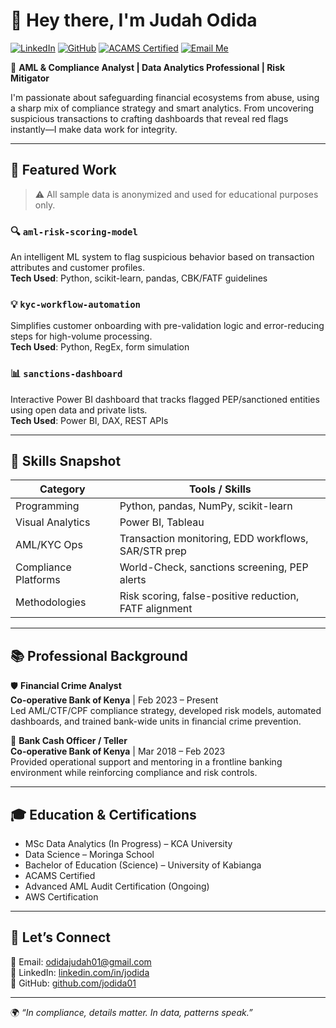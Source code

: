 # 👋 Hey there, I'm **Judah Odida**

[![LinkedIn](https://img.shields.io/badge/LinkedIn-Connect-blue)](https://linkedin.com/in/jodida)
[![GitHub](https://img.shields.io/badge/GitHub-Profile-black)](https://github.com/jodida01)
[![ACAMS Certified](https://img.shields.io/badge/ACAMS-Certified-brightgreen)](https://www.acams.org/)
[![Email Me](https://img.shields.io/badge/Email-Contact-red)](mailto:odidajudah01@gmail.com)

💼 **AML & Compliance Analyst | Data Analytics Professional | Risk Mitigator**

I'm passionate about safeguarding financial ecosystems from abuse, using a sharp mix of compliance strategy and smart analytics. From uncovering suspicious transactions to crafting dashboards that reveal red flags instantly—I make data work for integrity.

---

## 🚀 Featured Work

> ⚠️ All sample data is anonymized and used for educational purposes only.

### 🔍 `aml-risk-scoring-model`
An intelligent ML system to flag suspicious behavior based on transaction attributes and customer profiles.  
**Tech Used**: Python, scikit-learn, pandas, CBK/FATF guidelines

### 💡 `kyc-workflow-automation`
Simplifies customer onboarding with pre-validation logic and error-reducing steps for high-volume processing.  
**Tech Used**: Python, RegEx, form simulation

### 📊 `sanctions-dashboard`
Interactive Power BI dashboard that tracks flagged PEP/sanctioned entities using open data and private lists.  
**Tech Used**: Power BI, DAX, REST APIs

---

## 🧠 Skills Snapshot

| Category             | Tools / Skills                                                                 |
|----------------------|--------------------------------------------------------------------------------|
| Programming          | Python, pandas, NumPy, scikit-learn                                            |
| Visual Analytics     | Power BI, Tableau                                                              |
| AML/KYC Ops          | Transaction monitoring, EDD workflows, SAR/STR prep                            |
| Compliance Platforms | World-Check, sanctions screening, PEP alerts                                   |
| Methodologies        | Risk scoring, false-positive reduction, FATF alignment                         |

---

## 📚 Professional Background

🛡️ **Financial Crime Analyst**  
**Co-operative Bank of Kenya** | Feb 2023 – Present  
Led AML/CTF/CPF compliance strategy, developed risk models, automated dashboards, and trained bank-wide units in financial crime prevention.

📎 **Bank Cash Officer / Teller**  
**Co-operative Bank of Kenya** | Mar 2018 – Feb 2023  
Provided operational support and mentoring in a frontline banking environment while reinforcing compliance and risk controls.

---

## 🎓 Education & Certifications

- MSc Data Analytics (In Progress) – KCA University  
- Data Science – Moringa School  
- Bachelor of Education (Science) – University of Kabianga  
- ACAMS Certified  
- Advanced AML Audit Certification (Ongoing)
- AWS Certification

---

## 🤝 Let’s Connect

💌 Email: [odidajudah01@gmail.com](mailto:odidajudah01@gmail.com)  
🔗 LinkedIn: [linkedin.com/in/jodida](https://linkedin.com/in/jodida)  
🐙 GitHub: [github.com/jodida01](https://github.com/jodida01)

---

🌍 _“In compliance, details matter. In data, patterns speak.”_



